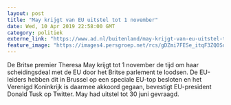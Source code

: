 ```yaml
---
layout: post
title: "May krijgt van EU uitstel tot 1 november"
date: Wed, 10 Apr 2019 22:58:00 GMT
category: politiek
externe_link: "https://www.ad.nl/buitenland/may-krijgt-van-eu-uitstel-tot-1-november~af612fd8/"
feature_image: "https://images4.persgroep.net/rcs/gDZmi7FESe_itqF3ZQ0Sug0IqVc/diocontent/145260925/_fitwidth/400/?appId=21791a8992982cd8da851550a453bd7f&quality=0.7"
---
```


De Britse premier Theresa May krijgt tot 1 november de tijd om haar scheidingsdeal met de EU door het Britse parlement te loodsen. De EU-leiders hebben dit in Brussel op een speciale EU-top besloten en het Verenigd Koninkrijk is daarmee akkoord gegaan, bevestigt EU-president Donald Tusk op Twitter. May had uitstel tot 30 juni gevraagd.
